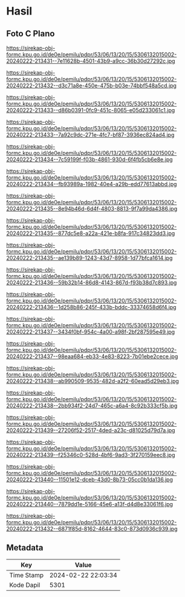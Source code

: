 # Hasil

## Foto C Plano

https://sirekap-obj-formc.kpu.go.id/de0e/pemilu/pdpr/53/06/13/20/15/5306132015002-20240222-213431--7e11628b-4501-43b9-a9cc-36b30d27292c.jpg

https://sirekap-obj-formc.kpu.go.id/de0e/pemilu/pdpr/53/06/13/20/15/5306132015002-20240222-213432--d3c71a8e-450e-475b-b03e-74bbf548a5cd.jpg

https://sirekap-obj-formc.kpu.go.id/de0e/pemilu/pdpr/53/06/13/20/15/5306132015002-20240222-213433--d86b0391-0fc9-451c-8065-e05d233061c1.jpg

https://sirekap-obj-formc.kpu.go.id/de0e/pemilu/pdpr/53/06/13/20/15/5306132015002-20240222-213433--7a92c9dc-271e-4fc7-bf87-3936ec824ad4.jpg

https://sirekap-obj-formc.kpu.go.id/de0e/pemilu/pdpr/53/06/13/20/15/5306132015002-20240222-213434--7c59199f-f03b-4861-930d-6f4fb5cb6e8e.jpg

https://sirekap-obj-formc.kpu.go.id/de0e/pemilu/pdpr/53/06/13/20/15/5306132015002-20240222-213434--fb93989a-1982-40e4-a29b-edd77613abbd.jpg

https://sirekap-obj-formc.kpu.go.id/de0e/pemilu/pdpr/53/06/13/20/15/5306132015002-20240222-213435--8e94b46d-6d4f-4803-8813-9f7a99da4386.jpg

https://sirekap-obj-formc.kpu.go.id/de0e/pemilu/pdpr/53/06/13/20/15/5306132015002-20240222-213435--877dc5e8-a22a-421e-b8fa-917c34823dd3.jpg

https://sirekap-obj-formc.kpu.go.id/de0e/pemilu/pdpr/53/06/13/20/15/5306132015002-20240222-213435--ae139b89-1243-43d7-8958-1d77bfca1614.jpg

https://sirekap-obj-formc.kpu.go.id/de0e/pemilu/pdpr/53/06/13/20/15/5306132015002-20240222-213436--59b32b14-86d8-4143-867d-f93b38d7c893.jpg

https://sirekap-obj-formc.kpu.go.id/de0e/pemilu/pdpr/53/06/13/20/15/5306132015002-20240222-213436--1d258b86-245f-433b-bddc-33374658d6f4.jpg

https://sirekap-obj-formc.kpu.go.id/de0e/pemilu/pdpr/53/06/13/20/15/5306132015002-20240222-213437--3434f0bf-954c-4a00-a98f-2bf287595e49.jpg

https://sirekap-obj-formc.kpu.go.id/de0e/pemilu/pdpr/53/06/13/20/15/5306132015002-20240222-213437--98eaa684-eb33-4e83-8223-7b01ebe2cece.jpg

https://sirekap-obj-formc.kpu.go.id/de0e/pemilu/pdpr/53/06/13/20/15/5306132015002-20240222-213438--ab990509-9535-482d-a2f2-60ead5d29eb3.jpg

https://sirekap-obj-formc.kpu.go.id/de0e/pemilu/pdpr/53/06/13/20/15/5306132015002-20240222-213438--2bb934f2-24d7-465c-a6a4-8c92b333cf5b.jpg

https://sirekap-obj-formc.kpu.go.id/de0e/pemilu/pdpr/53/06/13/20/15/5306132015002-20240222-213439--27206f52-2517-4ded-a23c-d81025d79d7a.jpg

https://sirekap-obj-formc.kpu.go.id/de0e/pemilu/pdpr/53/06/13/20/15/5306132015002-20240222-213439--f25346c0-528d-4bf6-9ad3-3f270159eec8.jpg

https://sirekap-obj-formc.kpu.go.id/de0e/pemilu/pdpr/53/06/13/20/15/5306132015002-20240222-213440--11501e12-dceb-43d0-8b73-05cc0b1da136.jpg

https://sirekap-obj-formc.kpu.go.id/de0e/pemilu/pdpr/53/06/13/20/15/5306132015002-20240222-213440--7879dd1e-5166-45e6-a13f-d4d8e33061f6.jpg

https://sirekap-obj-formc.kpu.go.id/de0e/pemilu/pdpr/53/06/13/20/15/5306132015002-20240222-213432--6871f85d-8162-4644-83c0-873d0936c939.jpg


## Metadata

| Key        | Value               |
| ---------- | ------------------- |
| Time Stamp | 2024-02-22 22:03:34 |
| Kode Dapil | 5301                |



